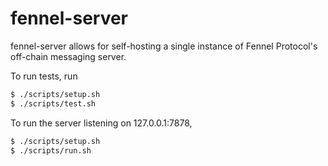 # fennel-server
fennel-server allows for self-hosting a single instance of Fennel Protocol's off-chain messaging server.

To run tests, run
```bash
$ ./scripts/setup.sh
$ ./scripts/test.sh
```

To run the server listening on 127.0.0.1:7878,
```bash
$ ./scripts/setup.sh
$ ./scripts/run.sh
```